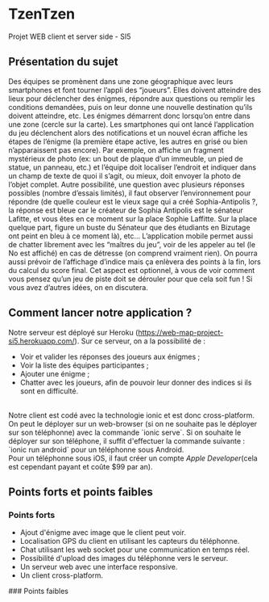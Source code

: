 # TzenTzen
Projet WEB client et server side - SI5

## Présentation du sujet
Des équipes se promènent dans une zone géographique avec leurs smartphones et font tourner l’appli des “joueurs”. Elles doivent atteindre des lieux pour déclencher des énigmes, répondre aux questions ou remplir les conditions demandées, puis on leur donne une nouvelle destination qu’ils doivent atteindre, etc.
Les énigmes démarrent donc lorsqu’on entre dans une zone (cercle sur la carte). Les smartphones qui ont lancé l’application du jeu déclenchent alors des notifications et un nouvel écran affiche les étapes de l’énigme (la première étape active, les autres en grisé ou bien n’apparaissent pas encore). Par exemple, on affiche un fragment mystérieux de photo (ex: un bout de plaque d’un immeuble, un pied de statue, un panneau, etc.) et l’équipe doit localiser l’endroit et indiquer dans un champ de texte de quoi il s’agit, ou mieux, doit envoyer la photo de l’objet complet. Autre possibilité, une question avec plusieurs réponses possibles (nombre d’essais limités), il faut observer l’environnement pour répondre (de quelle couleur est le vieux sage qui a créé Sophia-Antipolis ?, la réponse est bleue car le créateur de Sophia Antipolis est le sénateur Lafitte, et vous êtes en ce moment sur la place Sophie Laffitte. Sur la place quelque part, figure un buste du Sénateur que des étudiants en Bizutage ont peint en bleu à ce moment là), etc…
L’application mobile permet aussi de chatter librement avec les “maîtres du jeu”, voir de les appeler au tel (le No est affiché) en cas de détresse (on comprend vraiment rien). On pourra aussi prévoir de l’affichage d’indice mais ça enlèvera des points à la fin, lors du calcul du score final. Cet aspect est optionnel, à vous de voir comment vous pensez qu’un jeu de piste doit se dérouler pour que cela soit fun ! Si vous avez d’autres idées, on en discutera. 

## Comment lancer notre application ?
Notre serveur est déployé sur Heroku (https://web-map-project-si5.herokuapp.com/). Sur ce serveur, on a la possibilité de :
<ul>
<li> Voir et valider les réponses des joueurs aux énigmes ; </li>
<li> Voir la liste des équipes participantes ; </li>
<li> Ajouter une énigme ; </li>
<li> Chatter avec les joueurs, afin de pouvoir leur donner des indices si ils sont en difficulté. </li>
</ul>
<br />
Notre client est codé avec la technologie ionic et est donc cross-platform. On peut le déployer sur un web-browser (si on ne souhaite pas le déployer sur son téléphonne) avec la commande `ionic serve`. Si on souhaite le déployer sur son téléphone, il suffit d'effectuer la commande suivante :
<br />
`ionic run android` pour un téléphonne sous Android. <br />
Pour un téléphonne sous iOS, il faut créer un compte <i>Apple Developer</i>(cela est cependant payant et coûte $99 par an).

## Points forts et points faibles
### Points forts
<ul>
<li> Ajout d'énigme avec image que le client peut voir. </li>
<li> Localisation GPS du client en utilisant les capteurs du téléphonne. </li>
<li> Chat utilisant les web socket pour une communication en temps réel. </li>
<li> Possibilité d'upload des images du téléphonne vers le serveur. </li>
<li> Un serveur web avec une interface responsive. </li>
<li> Un client cross-platform. </li>
</ul>
### Points faibles

